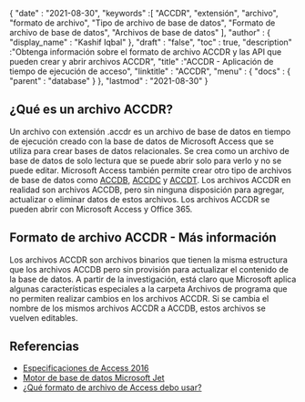 {
  "date" : "2021-08-30",
  "keywords" :[ "ACCDR", "extensión", "archivo", "formato de archivo", "Tipo de archivo de base de datos", "Formato de archivo de base de datos", "Archivos de base de datos" ],
  "author" : {
    "display_name" : "Kashif Iqbal"
},
  "draft" : "false",
  "toc" : true,
  "description" :"Obtenga información sobre el formato de archivo ACCDR y las API que pueden crear y abrir archivos ACCDR",
  "title" :"ACCDR - Aplicación de tiempo de ejecución de acceso",
  "linktitle" : "ACCDR",
  "menu" : {
    "docs" : {
      "parent" : "database"
}
},
  "lastmod" : "2021-08-30"
}

## ¿Qué es un archivo ACCDR?

Un archivo con extensión .accdr es un archivo de base de datos en tiempo de ejecución creado con la base de datos de Microsoft Access que se utiliza para crear bases de datos relacionales. Se crea como un archivo de base de datos de solo lectura que se puede abrir solo para verlo y no se puede editar. Microsoft Access también permite crear otro tipo de archivos de base de datos como [ACCDB](/es/database/accdb/), [ACCDC](/es/database/accdc/) y [ACCDT](/es/database/accdt/). Los archivos ACCDR en realidad son archivos ACCDB, pero sin ninguna disposición para agregar, actualizar o eliminar datos de estos archivos. Los archivos ACCDR se pueden abrir con Microsoft Access y Office 365.

## Formato de archivo ACCDR - Más información

Los archivos ACCDR son archivos binarios que tienen la misma estructura que los archivos ACCDB pero sin provisión para actualizar el contenido de la base de datos. A partir de la investigación, está claro que Microsoft aplica algunas características especiales a la carpeta Archivos de programa que no permiten realizar cambios en los archivos ACCDR. Si se cambia el nombre de los mismos archivos ACCDR a ACCDB, estos archivos se vuelven editables.

## Referencias

* [Especificaciones de Access 2016](https://support.microsoft.com/en-us/office/access-specifications-0cf3c66f-9cf2-4e32-9568-98c1025bb47c?ui=en-us&rs=en-us&ad=us)
* [Motor de base de datos Microsoft Jet](https://en.wikipedia.org/wiki/Microsoft_Jet_Database_Engine)
* [¿Qué formato de archivo de Access debo usar?](https://support.microsoft.com/en-us/office/which-access-file-format-should-i-use-012d9ab3-d14c-479e-b617-be66f9070b41)


